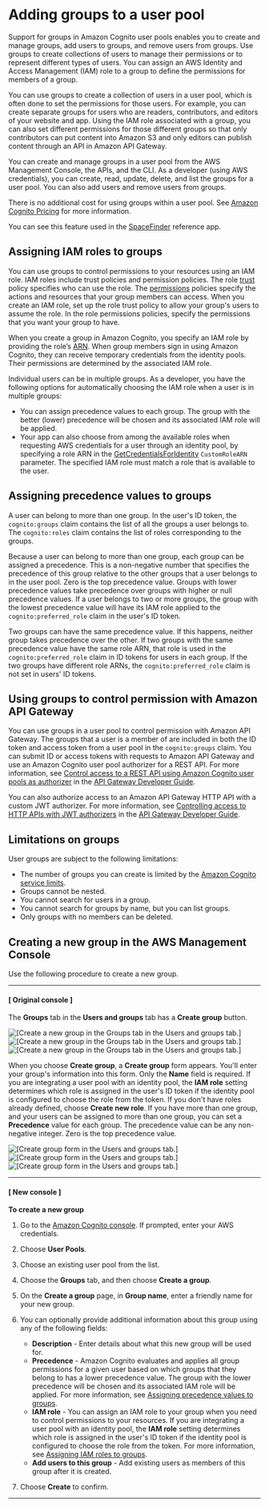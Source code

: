 # Adding groups to a user pool<a name="cognito-user-pools-user-groups"></a>

Support for groups in Amazon Cognito user pools enables you to create and manage groups, add users to groups, and remove users from groups\. Use groups to create collections of users to manage their permissions or to represent different types of users\. You can assign an AWS Identity and Access Management \(IAM\) role to a group to define the permissions for members of a group\.

You can use groups to create a collection of users in a user pool, which is often done to set the permissions for those users\. For example, you can create separate groups for users who are readers, contributors, and editors of your website and app\. Using the IAM role associated with a group, you can also set different permissions for those different groups so that only contributors can put content into Amazon S3 and only editors can publish content through an API in Amazon API Gateway\.

You can create and manage groups in a user pool from the AWS Management Console, the APIs, and the CLI\. As a developer \(using AWS credentials\), you can create, read, update, delete, and list the groups for a user pool\. You can also add users and remove users from groups\.

There is no additional cost for using groups within a user pool\. See [Amazon Cognito Pricing](https://aws.amazon.com/cognito/pricing/) for more information\.

You can see this feature used in the [SpaceFinder](https://github.com/awslabs/aws-serverless-auth-reference-app) reference app\.

## Assigning IAM roles to groups<a name="assigning-iam-roles-to-groups"></a>

You can use groups to control permissions to your resources using an IAM role\. IAM roles include trust policies and permission policies\. The role [trust](https://docs.aws.amazon.com/cognito/latest/developerguide/role-trust-and-permissions.html) policy specifies who can use the role\. The [permissions](https://docs.aws.amazon.com/cognito/latest/developerguide/iam-roles.html#access-policies) policies specify the actions and resources that your group members can access\. When you create an IAM role, set up the role trust policy to allow your group's users to assume the role\. In the role permissions policies, specify the permissions that you want your group to have\.

When you create a group in Amazon Cognito, you specify an IAM role by providing the role’s [ARN](https://docs.aws.amazon.com/IAM/latest/UserGuide/reference_identifiers.html#identifiers-arns)\. When group members sign in using Amazon Cognito, they can receive temporary credentials from the identity pools\. Their permissions are determined by the associated IAM role\.

Individual users can be in multiple groups\. As a developer, you have the following options for automatically choosing the IAM role when a user is in multiple groups:
+ You can assign precedence values to each group\. The group with the better \(lower\) precedence will be chosen and its associated IAM role will be applied\. 
+ Your app can also choose from among the available roles when requesting AWS credentials for a user through an identity pool, by specifying a role ARN in the [GetCredentialsForIdentity](https://docs.aws.amazon.com/cognitoidentity/latest/APIReference/API_GetCredentialsForIdentity.html) `CustomRoleARN` parameter\. The specified IAM role must match a role that is available to the user\.

## Assigning precedence values to groups<a name="assigning-precedence-values-to-groups"></a>

A user can belong to more than one group\. In the user's ID token, the `cognito:groups` claim contains the list of all the groups a user belongs to\. The `cognito:roles` claim contains the list of roles corresponding to the groups\.

Because a user can belong to more than one group, each group can be assigned a precedence\. This is a non\-negative number that specifies the precedence of this group relative to the other groups that a user belongs to in the user pool\. Zero is the top precedence value\. Groups with lower precedence values take precedence over groups with higher or null precedence values\. If a user belongs to two or more groups, the group with the lowest precedence value will have its IAM role applied to the `cognito:preferred_role` claim in the user's ID token\.

Two groups can have the same precedence value\. If this happens, neither group takes precedence over the other\. If two groups with the same precedence value have the same role ARN, that role is used in the `cognito:preferred_role` claim in ID tokens for users in each group\. If the two groups have different role ARNs, the `cognito:preferred_role` claim is not set in users' ID tokens\.

## Using groups to control permission with Amazon API Gateway<a name="using-groups-to-control-permission-with-amazon-api-gateway"></a>

You can use groups in a user pool to control permission with Amazon API Gateway\. The groups that a user is a member of are included in both the ID token and access token from a user pool in the `cognito:groups` claim\. You can submit ID or access tokens with requests to Amazon API Gateway and use an Amazon Cognito user pool authorizer for a REST API\. For more information, see [Control access to a REST API using Amazon Cognito user pools as authorizer](https://docs.aws.amazon.com/apigateway/latest/developerguide/apigateway-integrate-with-cognito.html) in the [API Gateway Developer Guide](https://docs.aws.amazon.com/apigateway/latest/developerguide/)\.

You can also authorize access to an Amazon API Gateway HTTP API with a custom JWT authorizer\. For more information, see [Controlling access to HTTP APIs with JWT authorizers](https://docs.aws.amazon.com/apigateway/latest/developerguide/http-api-jwt-authorizer.html) in the [API Gateway Developer Guide](https://docs.aws.amazon.com/apigateway/latest/developerguide/)\.

## Limitations on groups<a name="user-pool-user-groups-limitations"></a>

User groups are subject to the following limitations:
+ The number of groups you can create is limited by the [Amazon Cognito service limits](limits.md)\.
+ Groups cannot be nested\.
+ You cannot search for users in a group\.
+ You cannot search for groups by name, but you can list groups\.
+ Only groups with no members can be deleted\.

## Creating a new group in the AWS Management Console<a name="creating-a-new-group-using-the-console"></a>

Use the following procedure to create a new group\.

------
#### [ Original console ]

The **Groups** tab in the **Users and groups** tab has a **Create group** button\.

![\[Create a new group in the Groups tab in the Users and groups tab.\]](http://docs.aws.amazon.com/cognito/latest/developerguide/)![\[Create a new group in the Groups tab in the Users and groups tab.\]](http://docs.aws.amazon.com/cognito/latest/developerguide/)![\[Create a new group in the Groups tab in the Users and groups tab.\]](http://docs.aws.amazon.com/cognito/latest/developerguide/)

When you choose **Create group**, a **Create group** form appears\. You'll enter your group's information into this form\. Only the **Name** field is required\. If you are integrating a user pool with an identity pool, the **IAM role** setting determines which role is assigned in the user's ID token if the identity pool is configured to choose the role from the token\. If you don't have roles already defined, choose **Create new role**\. If you have more than one group, and your users can be assigned to more than one group, you can set a **Precedence** value for each group\. The precedence value can be any non\-negative integer\. Zero is the top precedence value\.

![\[Create group form in the Users and groups tab.\]](http://docs.aws.amazon.com/cognito/latest/developerguide/)![\[Create group form in the Users and groups tab.\]](http://docs.aws.amazon.com/cognito/latest/developerguide/)![\[Create group form in the Users and groups tab.\]](http://docs.aws.amazon.com/cognito/latest/developerguide/)

------
#### [ New console ]

**To create a new group**

1. Go to the [Amazon Cognito console](https://console.aws.amazon.com/cognito/home)\. If prompted, enter your AWS credentials\.

1. Choose **User Pools**\.

1. Choose an existing user pool from the list\.

1. Choose the **Groups** tab, and then choose **Create a group**\.

1. On the **Create a group** page, in **Group name**, enter a friendly name for your new group\.

1. You can optionally provide additional information about this group using any of the following fields:
   + **Description** \- Enter details about what this new group will be used for\.
   + **Precedence** \- Amazon Cognito evaluates and applies all group permissions for a given user based on which groups that they belong to has a lower precedence value\. The group with the lower precedence will be chosen and its associated IAM role will be applied\. For more information, see [Assigning precedence values to groups](#assigning-precedence-values-to-groups)\.
   + **IAM role** \- You can assign an IAM role to your group when you need to control permissions to your resources\. If you are integrating a user pool with an identity pool, the **IAM role** setting determines which role is assigned in the user's ID token if the identity pool is configured to choose the role from the token\. For more information, see [Assigning IAM roles to groups](#assigning-iam-roles-to-groups)\.
   + **Add users to this group** \- Add existing users as members of this group after it is created\.

1. Choose **Create** to confirm\.

------